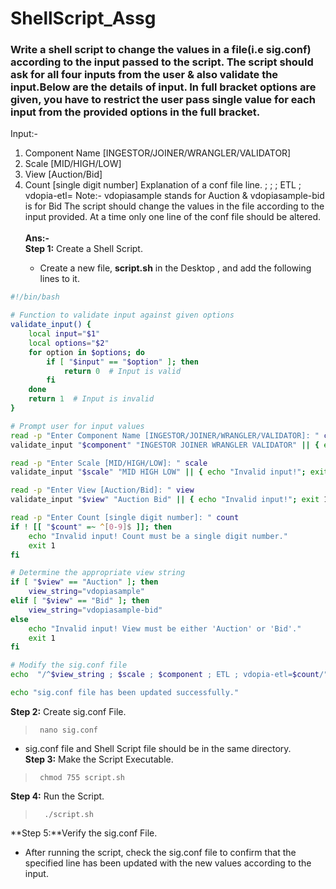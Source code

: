 # ShellScript_Assg

### Write a shell script to change the values in a file(i.e sig.conf) according to the input passed to the script. The script should ask for all four inputs from the user & also validate the input.Below are the details of input. In full bracket options are given, you have to restrict the user pass single value for each input from the provided options in the full bracket.
Input:-
1) Component Name [INGESTOR/JOINER/WRANGLER/VALIDATOR]
2) Scale [MID/HIGH/LOW]
3) View [Auction/Bid]
4) Count [single digit number]
Explanation of a conf file line.
<view> ; <scale> ; <component name> ; ETL ; vdopia-etl= <count>
Note:- vdopiasample stands for Auction & vdopiasample-bid is for Bid
The script should change the values in the file according to the input provided. At a time only one line of the conf file should be altered.<br><br>
**Ans:-** <br>
 **Step 1:** Create a Shell Script.<br>
   +  Create a new file, **script.sh** in the Desktop , and add the following lines to it.<br>
``` ble.sh
#!/bin/bash

# Function to validate input against given options
validate_input() {
    local input="$1"
    local options="$2"
    for option in $options; do
        if [ "$input" == "$option" ]; then
            return 0  # Input is valid
        fi
    done
    return 1  # Input is invalid
}

# Prompt user for input values
read -p "Enter Component Name [INGESTOR/JOINER/WRANGLER/VALIDATOR]: " component
validate_input "$component" "INGESTOR JOINER WRANGLER VALIDATOR" || { echo "Invalid input!"; exit 1; }

read -p "Enter Scale [MID/HIGH/LOW]: " scale
validate_input "$scale" "MID HIGH LOW" || { echo "Invalid input!"; exit 1; }

read -p "Enter View [Auction/Bid]: " view
validate_input "$view" "Auction Bid" || { echo "Invalid input!"; exit 1; }

read -p "Enter Count [single digit number]: " count
if ! [[ "$count" =~ ^[0-9]$ ]]; then
    echo "Invalid input! Count must be a single digit number."
    exit 1
fi

# Determine the appropriate view string
if [ "$view" == "Auction" ]; then
    view_string="vdopiasample"
elif [ "$view" == "Bid" ]; then
    view_string="vdopiasample-bid"
else
    echo "Invalid input! View must be either 'Auction' or 'Bid'."
    exit 1
fi

# Modify the sig.conf file
echo  "/^$view_string ; $scale ; $component ; ETL ; vdopia-etl=$count/" > /home/sigmoid/sig.conf

echo "sig.conf file has been updated successfully."
```
**Step 2:** Create sig.conf File.<br>
 >      nano sig.conf
 + sig.conf file and Shell Script file should be in the same directory.<br> 
 **Step 3:** Make the Script Executable.<br>
 >      chmod 755 script.sh
**Step 4:** Run the Script.<br>
>       ./script.sh
**Step 5:**Verify the sig.conf File.<br>
+ After running the script, check the sig.conf file to confirm that the specified line has been updated with the new values according to the input.
